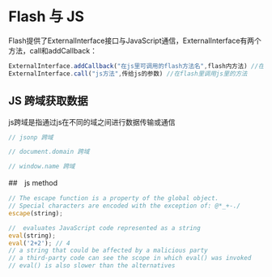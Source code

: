 


# Flash 与 JS
Flash提供了ExternalInterface接口与JavaScript通信，ExternalInterface有两个方法，call和addCallback：
```JavaScript
ExternalInterface.addCallback("在js里可调用的flash方法名",flash内方法) //在flash中通过这个方法公开 在js中可调用的flash内的方法;
ExternalInterface.call("js方法",传给js的参数) //在flash里调用js里的方法
```

## JS 跨域获取数据
js跨域是指通过js在不同的域之间进行数据传输或通信
```JavaScript
// jsonp 跨域

// document.domain 跨域

// window.name 跨域
```

##　js method
```JavaScript
// The escape function is a property of the global object. 
// Special characters are encoded with the exception of: @*_+-./
escape(string);

//  evaluates JavaScript code represented as a string
eval(string);
eval('2+2'); // 4
// a string that could be affected by a malicious party
// a third-party code can see the scope in which eval() was invoked
// eval() is also slower than the alternatives
```